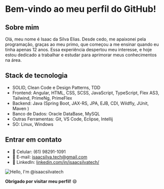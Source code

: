 # Bem-vindo ao meu perfil do GitHub!

## Sobre mim

Olá, meu nome é Isaac da Silva Elias. Desde cedo, me apaixonei pela programação, graças ao meu primo, que começou a me ensinar quando eu tinha apenas 12 anos. Essa experiência despertou meu interesse, e hoje estou dedicado a trabalhar e estudar para aprimorar meus conhecimentos na área.

## Stack de tecnologia

- SOLID, Clean Code e Design Patterns, TDD
- Frontend: Angular, HTML, CSS, SCSS, JavaScript, TypeScript, Flex AS3, Tailwind, PrimeNg, PrimeFlex
- Backend: Java (Spring Boot, JAX-RS, JPA, EJB, CDI, Wildfly, JUnit, Maven )
- Banco de Dados: Oracle DataBase, MySQL
- Outras Ferramentas: Git, VS Code, Eclipse, Intellij
- SO: Linux, Windows

## Entrar em contato

- 📱 Celular: (61) 98291-1091
- 📧 E-mail: isaacsilva.tech@gmail.com
- 🔗 LinkedIn: [linkedin.com/in/isaacsilvatech/](https://www.linkedin.com/in/isaacsilvadev/)

![Hello, I'm @isaacsilvatech](https://media.giphy.com/media/qgQUggAC3Pfv687qPC/giphy.gif)

**Obrigado por visitar meu perfil!** 😄
